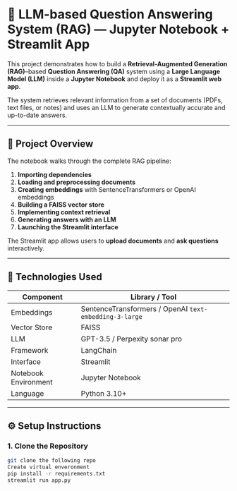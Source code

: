 # 🧠 LLM-based Question Answering System (RAG) — Jupyter Notebook + Streamlit App

This project demonstrates how to build a **Retrieval-Augmented Generation (RAG)**–based **Question Answering (QA)** system using a **Large Language Model (LLM)** inside a **Jupyter Notebook** and deploy it as a **Streamlit web app**.

The system retrieves relevant information from a set of documents (PDFs, text files, or notes) and uses an LLM to generate contextually accurate and up-to-date answers.

---

## 📘 Project Overview

The notebook walks through the complete RAG pipeline:
1. **Importing dependencies**
2. **Loading and preprocessing documents**
3. **Creating embeddings** with SentenceTransformers or OpenAI embeddings  
4. **Building a FAISS vector store**
5. **Implementing context retrieval**
6. **Generating answers with an LLM**
7. **Launching the Streamlit interface**

The Streamlit app allows users to **upload documents** and **ask questions** interactively.

---

## 🧩 Technologies Used

| Component | Library / Tool |
|------------|----------------|
| Embeddings | SentenceTransformers / OpenAI `text-embedding-3-large` |
| Vector Store | FAISS |
| LLM | GPT-3.5 / Perpexity sonar pro |
| Framework | LangChain |
| Interface | Streamlit |
| Notebook Environment | Jupyter Notebook |
| Language | Python 3.10+ |

---

## ⚙️ Setup Instructions

### 1. Clone the Repository
```bash
git clone the following repo 
Create virtual enveronment
pip install -r requirements.txt
streamlit run app.py


